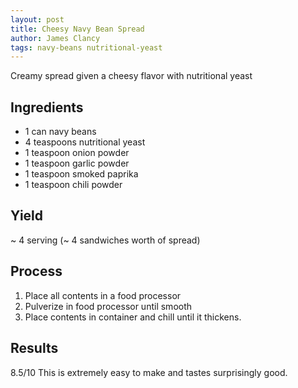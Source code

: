 ```yaml
---
layout: post
title: Cheesy Navy Bean Spread
author: James Clancy
tags: navy-beans nutritional-yeast
---
```


Creamy spread given a cheesy flavor with nutritional yeast

## Ingredients

- 1 can navy beans
- 4 teaspoons nutritional yeast
- 1 teaspoon onion powder
- 1 teaspoon garlic powder
- 1 teaspoon smoked paprika
- 1 teaspoon chili powder

## Yield

~ 4 serving (~ 4 sandwiches worth of spread)

## Process

1. Place all contents in a food processor 
2. Pulverize in food processor until smooth
3. Place contents in container and chill until it thickens.

## Results 

8.5/10 This is extremely easy to make and tastes surprisingly good.